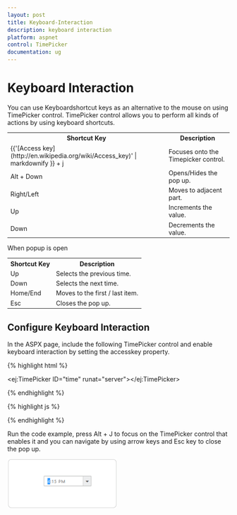 ```yaml
---
layout: post
title: Keyboard-Interaction
description: keyboard interaction
platform: aspnet
control: TimePicker
documentation: ug
---
```


# Keyboard Interaction

You can use Keyboardshortcut keys as an alternative to the mouse on using TimePicker control. TimePicker control allows you to perform all kinds of actions by using keyboard shortcuts.

<table>
<tr>
<th>
Shortcut Key</th><th>
Description</th></tr>
<tr>
<td>
{{'[Access key](http://en.wikipedia.org/wiki/Access_key)' | markdownify }} + j</td><td>
Focuses onto the Timepicker control.</td></tr>
<tr>
<td>
Alt + Down</td><td>
Opens/Hides the pop up.</td></tr>
<tr>
<td>
Right/Left</td><td>
Moves to adjacent part.</td></tr>
<tr>
<td>
Up</td><td>
Increments the value.</td></tr>
<tr>
<td>
Down</td><td>
Decrements the value.</td></tr>
</table>


When popup is open

<table>
<tr>
<th>
Shortcut Key</th><th>
Description</th></tr>
<tr>
<td>
Up</td><td>
Selects the previous time. </td></tr>
<tr>
<td>
Down </td><td>
Selects the next time.</td></tr>
<tr>
<td>
Home/End</td><td>
Moves to the first / last item.</td></tr>
<tr>
<td>
Esc</td><td>
Closes the pop up.</td></tr>
</table>

## Configure Keyboard Interaction

In the ASPX page, include the following TimePicker control and enable keyboard interaction by setting the accesskey property.



{% highlight html %}



<ej:TimePicker ID="time" runat="server"></ej:TimePicker>





{% endhighlight %}



{% highlight js %}

<script type="text/javascript">

$(function () {

      $(document).on("keydown", function (e) {

           if (e.altKey && e.keyCode === 74) { // j- key code.

                 $("#<%= time.ClientID %>").focus();

     }

});

    });

  </script>



{% endhighlight %}



Run the code example, press Alt + J to focus on the TimePicker control that enables it and you can navigate by using arrow keys and Esc key to close the pop up.



![](Keyboard-Interaction_images/Keyboard-Interaction_img1.png) 



